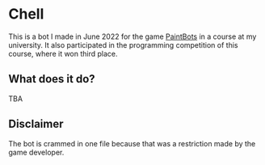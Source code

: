 # Chell
This is a bot I made in June 2022 for the game [PaintBots](https://github.com/Thomas-Wilde/PaintBots) in a course at my university. It also participated in the programming competition of this course, where it won third place.

## What does it do?
TBA

## Disclaimer
The bot is crammed in one file because that was a restriction made by the game developer.
